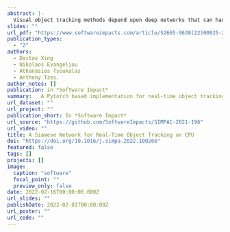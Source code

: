 ```yaml
---
abstract: |-
  Visual object tracking methods depend upon deep networks that can hardly meet real-time processing requirements on mobile platforms with limited computing resources. In this work, we propose a real-time object tracking framework by enhancing a lightweight feature pyramid network with Transformer architecture to construct a robust target-specific appearance model efficiently. We further introduce the pooling attention module to avoid the computation and memory intensity while fusing pyramid features with the Transformer. The optimized tracker operates over 45 Hz on a single CPU, allowing researchers to deploy it on any mobile device with limited power resources.
slides: ""
url_pdf: "https://www.softwareimpacts.com/article/S2665-9638(22)00025-2/fulltext"
publication_types:
  - "2"
authors:
  - Daitao Xing
  - Nikolaos Evangeliou
  - Athanasios Tsoukalas
  - Anthony Tzes.
author_notes: []
publication: in *Software Impact*
summary:   A Pytorch based implementation for real-time object tracking on mobile devices. Optimization with Opencv, ONNX, etc. The speed achieves 46 Fps with single I7 core and performs state-of-the-art results
url_dataset: ""
url_project: ""
publication_short: In *Software Impact*
url_source: "https://github.com/SoftwareImpacts/SIMPAC-2021-196"
url_video: ""
title: A Siamese Network for Real-Time Object Tracking on CPU 
doi: "https://doi.org/10.1016/j.simpa.2022.100266"
featured: false
tags: []
projects: []
image:
  caption: "software"
  focal_point: ""
  preview_only: false
date: 2022-02-16T00:00:00.000Z
url_slides: ""
publishDate: 2022-02-01T00:00:00Z
url_poster: ""
url_code: ""
---
```

